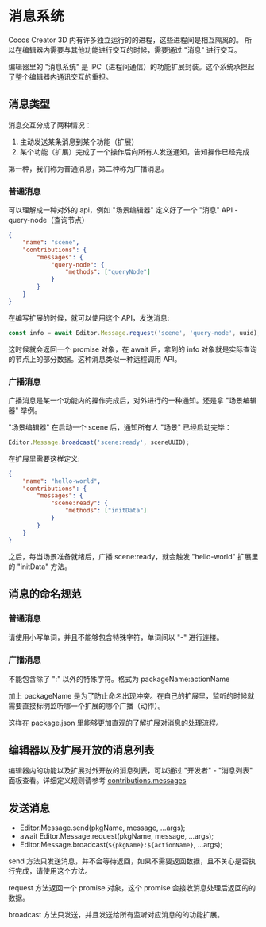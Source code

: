 # 消息系统

Cocos Creator 3D 内有许多独立运行的的进程，这些进程间是相互隔离的。
所以在编辑器内需要与其他功能进行交互的时候，需要通过 "消息" 进行交互。

编辑器里的 "消息系统" 是 IPC（进程间通信）的功能扩展封装。这个系统承担起了整个编辑器内通讯交互的重担。

## 消息类型

消息交互分成了两种情况：

1. 主动发送某条消息到某个功能（扩展）
2. 某个功能（扩展）完成了一个操作后向所有人发送通知，告知操作已经完成

第一种，我们称为普通消息，第二种称为广播消息。

### 普通消息

可以理解成一种对外的 api，例如 "场景编辑器" 定义好了一个 "消息" API - query-node（查询节点）

```json
{
    "name": "scene",
    "contributions": {
        "messages": {
            "query-node": {
                "methods": ["queryNode"]
            }
        }
    }
}
```

在编写扩展的时候，就可以使用这个 API，发送消息:

```javascript
const info = await Editor.Message.request('scene', 'query-node', uuid);
```

这时候就会返回一个 promise 对象，在 await 后，拿到的 info 对象就是实际查询的节点上的部分数据。这种消息类似一种远程调用 API。

### 广播消息

广播消息是某一个功能内的操作完成后，对外进行的一种通知。还是拿 "场景编辑器" 举例。

"场景编辑器" 在启动一个 scene 后，通知所有人 "场景" 已经启动完毕：

```javascript
Editor.Message.broadcast('scene:ready', sceneUUID);
```

在扩展里需要这样定义:

```json
{
    "name": "hello-world",
    "contributions": {
        "messages": {
            "scene:ready": {
                "methods": ["initData"]
            }
        }
    }
}
```

之后，每当场景准备就绪后，广播 scene:ready，就会触发 "hello-world" 扩展里的 "initData" 方法。

## 消息的命名规范

### 普通消息

请使用小写单词，并且不能够包含特殊字符，单词间以 "-" 进行连接。

### 广播消息

不能包含除了 ":" 以外的特殊字符。格式为 packageName:actionName

加上 packageName 是为了防止命名出现冲突。在自己的扩展里，监听的时候就需要直接标明监听哪一个扩展的哪个广播（动作）。

这样在 package.json 里能够更加直观的了解扩展对消息的处理流程。

## 编辑器以及扩展开放的消息列表

编辑器内的功能以及扩展对外开放的消息列表，可以通过 "开发者" - "消息列表" 面板查看。详细定义规则请参考 [contributions.messages](./contributions-messages.md)

## 发送消息

- Editor.Message.send(pkgName, message, ...args);
- await Editor.Message.request(pkgName, message, ...args);
- Editor.Message.broadcast(`${pkgName}:${actionName}`, ...args);

send 方法只发送消息，并不会等待返回，如果不需要返回数据，且不关心是否执行完成，请使用这个方法。

request 方法返回一个 promise 对象，这个 promise 会接收消息处理后返回的的数据。

broadcast 方法只发送，并且发送给所有监听对应消息的的功能扩展。